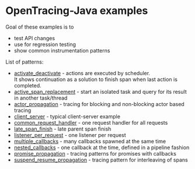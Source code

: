 # OpenTracing-Java examples

Goal of these examples is to
- test API changes
- use for regression testing
- show common instrumentation patterns

List of patterns:

- [activate_deactivate](src/test/java/io/opentracing/examples/activate_deactivate) - actions are executed by scheduler.   
It shows continuation as a solution to finish span when last action is completed.
- [active_span_replacement](src/test/java/io/opentracing/examples/active_span_replacement) - start an isolated task and query for its result in another task/thread
- [actor_propagation](src/test/java/io/opentracing/examples/actor_propagation) - tracing for blocking and non-blocking actor based tracing
- [client_server](src/test/java/io/opentracing/examples/client_server) - typical client-server example
- [common_request_handler](src/test/java/io/opentracing/examples/common_request_handler) - one request handler for all requests
- [late_span_finish](src/test/java/io/opentracing/examples/late_span_finish) - late parent span finish
- [listener_per_request](src/test/java/io/opentracing/examples/listener_per_request) - one listener per request
- [multiple_callbacks](src/test/java/io/opentracing/examples/multiple_callbacks) - many callbacks spawned at the same time
- [nested_callbacks](src/test/java/io/opentracing/examples/nested_callbacks) - one callback at the time, defined in a pipeline fashion
- [promise_propagation](src/test/java/io/opentracing/examples/promise_propagation) - tracing patterns for promises with callbacks
- [suspend_resume_propagation](src/test/java/io/opentracing/examples/suspend_resume_propagation) - tracing pattern for interleaving of spans
